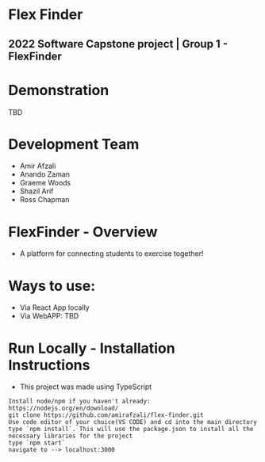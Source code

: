 # Flex Finder

2022 Software Capstone project  | Group 1 - FlexFinder
---

# Demonstration
TBD

# Development Team
- Amir Afzali
- Anando Zaman
- Graeme Woods
- Shazil Arif
- Ross Chapman


# FlexFinder - Overview
- A platform for connecting students to exercise together!

# Ways to use:
- Via React App locally
- Via WebAPP: TBD

# Run Locally - Installation Instructions
- This project was made using TypeScript
```installation:
Install node/npm if you haven't already: https://nodejs.org/en/download/
git clone https://github.com/amirafzali/flex-finder.git
Use code editor of your choice(VS CODE) and cd into the main directory
type `npm install`. This will use the package.json to install all the necessary libraries for the project
type `npm start`
navigate to --> localhost:3000
```